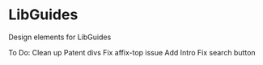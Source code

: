 # LibGuides
Design elements for LibGuides

To Do:
Clean up Patent divs
Fix affix-top issue
Add Intro
Fix search button
